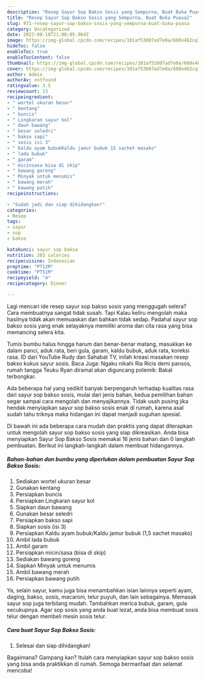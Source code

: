 ```yaml
---
description: "Resep Sayur Sop Bakso Sosis yang Sempurna, Buat Buka Puasa}"
title: "Resep Sayur Sop Bakso Sosis yang Sempurna, Buat Buka Puasa}"
slug: 971-resep-sayur-sop-bakso-sosis-yang-sempurna-buat-buka-puasa
category: Uncategorized
date: 2022-08-18T21:08:05.964Z
image: https://img-global.cpcdn.com/recipes/101af53007ad7e0a/680x482cq70/sayur-sop-bakso-sosis-foto-resep-utama.jpg
hideToc: false
enableToc: true
enableTocContent: false
thumbnail: https://img-global.cpcdn.com/recipes/101af53007ad7e0a/680x482cq70/sayur-sop-bakso-sosis-foto-resep-utama.jpg
cover: https://img-global.cpcdn.com/recipes/101af53007ad7e0a/680x482cq70/sayur-sop-bakso-sosis-foto-resep-utama.jpg
author: Admin
authorAv: notfound
ratingvalue: 3.5
reviewcount: 13
recipeingredient:
- " wortel ukuran besar"
- " kentang"
- " buncis"
- " Lingkaran sayur kol"
- " daun bawang"
- " besar seledri"
- " bakso sapi"
- " sosis isi 3"
- " Kaldu ayam bubukKaldu jamur bubuk 15 sachet masako"
- " lada bubuk"
- " garam"
- " micinsasa bisa di skip"
- " bawang goreng"
- " Minyak untuk menumis"
- " bawang merah"
- " bawang putih"
recipeinstructions:

- "Sudah jadi dan siap dihidangkan!"
categories:
- Resep
tags:
- sayur
- sop
- bakso

katakunci: sayur sop bakso 
nutrition: 203 calories
recipecuisine: Indonesian
preptime: "PT12M"
cooktime: "PT51M"
recipeyield: "4"
recipecategory: Dinner

---
```



Lagi mencari ide resep sayur sop bakso sosis yang menggugah selera? Cara membuatnya sangat tidak susah. Tapi Kalau keliru mengolah maka hasilnya tidak akan memuaskan dan bahkan tidak sedap. Padahal sayur sop bakso sosis yang enak selayaknya memiliki aroma dan cita rasa yang bisa memancing selera kita.


Tumis bumbu halus hingga harum dan benar-benar matang, masukkan ke dalam panci, aduk rata, beri gula, garam, kaldu bubuk, aduk rata, koreksi rasa. ID dari YouTube Rudy dan Sahabat TV, inilah kreasi masakan resep bakso kukus sayur sosis. Baca Juga: Ngaku nikahi Ria Ricis demi pansos, rumah tangga Teuku Ryan diramal akan diguncang polemik: Bakal terbongkar.

Ada beberapa hal yang sedikit banyak berpengaruh terhadap kualitas rasa dari sayur sop bakso sosis, mulai dari jenis bahan, kedua pemilihan bahan segar sampai cara mengolah dan menyajikannya. Tidak usah pusing jika hendak menyiapkan sayur sop bakso sosis enak di rumah, karena asal sudah tahu triknya maka hidangan ini dapat menjadi suguhan spesial.


Di bawah ini ada beberapa cara mudah dan praktis yang dapat diterapkan untuk mengolah sayur sop bakso sosis yang siap dikreasikan. Anda bisa menyiapkan Sayur Sop Bakso Sosis memakai 16 jenis bahan dan 0 langkah pembuatan. Berikut ini langkah-langkah dalam membuat hidangannya.

<!--inarticleads1-->

##### Bahan-bahan dan bumbu yang diperlukan dalam pembuatan Sayur Sop Bakso Sosis:

1. Sediakan  wortel ukuran besar
1. Gunakan  kentang
1. Persiapkan  buncis
1. Persiapkan  Lingkaran sayur kol
1. Siapkan  daun bawang
1. Gunakan  besar seledri
1. Persiapkan  bakso sapi
1. Siapkan  sosis (isi 3)
1. Persiapkan  Kaldu ayam bubuk/Kaldu jamur bubuk (1,5 sachet masako)
1. Ambil  lada bubuk
1. Ambil  garam
1. Persiapkan  micin/sasa (bisa di skip)
1. Sediakan  bawang goreng
1. Siapkan  Minyak untuk menumis
1. Ambil  bawang merah
1. Persiapkan  bawang putih


Ya, selain sayur, kamu juga bisa menambahkan isian lainnya seperti ayam, daging, bakso, sosis, macaroni, telur puyuh, dan lain sebagainya. Memasak sayur sop juga terbilang mudah. Tambahkan merica bubuk, garam, gula secukupnya. Agar sop sosis yang anda buat lezat, anda bisa membuat sosis telur dengan membeli mesin sosis telur. 

<!--inarticleads2-->

##### Cara buat Sayur Sop Bakso Sosis:


1. Selesai dan siap dihidangkan!



Bagaimana? Gampang kan? Itulah cara menyiapkan sayur sop bakso sosis yang bisa anda praktikkan di rumah. Semoga bermanfaat dan selamat mencoba!
